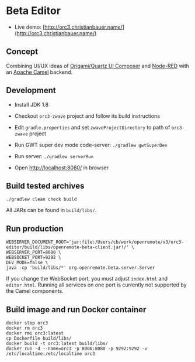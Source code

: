 # Beta Editor

* Live demo: [http://orc3.christianbauer.name/](http://orc3.christianbauer.name/)

Concept
---

Combining UI/UX ideas of [Origami/Quartz UI Composer](http://facebook.github.io/origami/tutorials/)
and [Node-RED](http://nodered.org/) with an [Apache Camel](http://camel.apache.org/) backend.

Development
---

* Install JDK 1.8

* Checkout `orc3-zwave` project and follow its build instructions

* Edit `gradle.properties` and set `zwaveProjectDirectory` to path of `orc3-zwave` project

* Run GWT super dev mode code-server: `./gradlew gwtSuperDev`

* Run server: `./gradlew serverRun`

* Open [http://localhost:8080/](http://localhost:8080/) in browser

Build tested archives
---

    ./gradlew clean check build

All JARs can be found in `build/libs/`.

Run production
---

    WEBSERVER_DOCUMENT_ROOT='jar:file:/Users/cb/work/openremote/v3/orc3-editor/build/libs/openremote-beta-client.jar!/' \
    WEBSERVER_PORT=8080 \
    WEBSOCKET_PORT=9292 \
    DEV_MODE=false \
    java -cp 'build/libs/*' org.openremote.beta.server.Server

If you change the WebSocket port, you must adjust `index.html` and `editor.html`. Running all services on one port is currently not supported by the Camel components.

Build image and run Docker container
---

    docker stop orc3
    docker rm orc3
    docker rmi orc3:latest
    cp Dockerfile build/libs/
    docker build -t orc3:latest build/libs/
    docker run -d --name=orc3 -p 8006:8080 -p 9292:9292 -v /etc/localtime:/etc/localtime orc3
